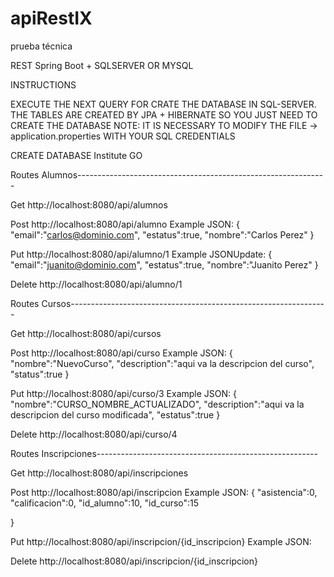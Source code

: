 # apiRestIX
prueba técnica 

REST Spring Boot + SQLSERVER OR MYSQL

INSTRUCTIONS

EXECUTE THE NEXT QUERY FOR CRATE THE DATABASE IN SQL-SERVER. THE TABLES ARE CREATED BY JPA + HIBERNATE SO YOU JUST NEED TO CREATE THE DATABASE NOTE: IT IS NECESSARY TO MODIFY THE FILE -> application.properties WITH YOUR SQL CREDENTIALS

CREATE DATABASE Institute GO


Routes Alumnos--------------------------------------------------------------

Get http://localhost:8080/api/alumnos

Post http://localhost:8080/api/alumno Example JSON: {
    "email":"carlos@dominio.com",
    "estatus":true,
    "nombre":"Carlos Perez"
}

Put http://localhost:8080/api/alumno/1 Example JSONUpdate: {
    "email":"juanito@dominio.com",
    "estatus":true,
    "nombre":"Juanito Perez"
}

Delete http://localhost:8080/api/alumno/1


Routes Cursos----------------------------------------------------------------

Get http://localhost:8080/api/cursos

Post http://localhost:8080/api/curso Example JSON: {
    "nombre":"NuevoCurso",
    "description":"aqui va la descripcion del curso",
    "status":true
} 

Put http://localhost:8080/api/curso/3 Example JSON: {
    "nombre":"CURSO_NOMBRE_ACTUALIZADO",
    "description":"aqui va la descripcion del curso modificada",
    "estatus":true
}

Delete http://localhost:8080/api/curso/4

Routes Inscripciones-------------------------------------------------------

Get http://localhost:8080/api/inscripciones

Post http://localhost:8080/api/inscripcion Example JSON: {
    "asistencia":0,
    "calificacion":0,
    "id_alumno":10,
    "id_curso":15

}

Put http://localhost:8080/api/inscripcion/{id_inscripcion} Example JSON: 


Delete http://localhost:8080/api/inscripcion/{id_inscripcion}
